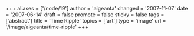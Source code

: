 +++
aliases = ['/node/19']
author = 'aigeanta'
changed = '2007-11-07'
date = '2007-06-14'
draft = false
promote = false
sticky = false
tags = ['abstract']
title = 'Time Ripple'
topics = ['art']
type = 'image'
url = '/image/aigeanta/time-ripple'
+++


